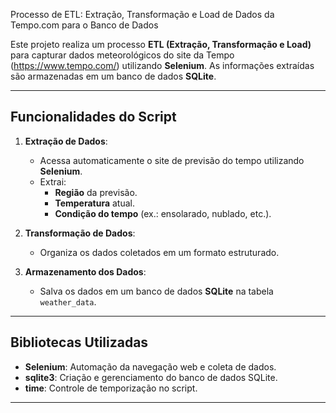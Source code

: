Processo de ETL: Extração, Transformação e Load de Dados da Tempo.com para o Banco de Dados

Este projeto realiza um processo **ETL (Extração, Transformação e Load)** para capturar dados meteorológicos do site da Tempo (https://www.tempo.com/) utilizando **Selenium**. As informações extraídas são armazenadas em um banco de dados **SQLite**.

---

## **Funcionalidades do Script**

1. **Extração de Dados**:
   - Acessa automaticamente o site de previsão do tempo utilizando **Selenium**.
   - Extrai:
     - **Região** da previsão.
     - **Temperatura** atual.
     - **Condição do tempo** (ex.: ensolarado, nublado, etc.).

2. **Transformação de Dados**:
   - Organiza os dados coletados em um formato estruturado.

3. **Armazenamento dos Dados**:
   - Salva os dados em um banco de dados **SQLite** na tabela `weather_data`.

---

## **Bibliotecas Utilizadas**

- **Selenium**: Automação da navegação web e coleta de dados.
- **sqlite3**: Criação e gerenciamento do banco de dados SQLite.
- **time**: Controle de temporização no script.

---
